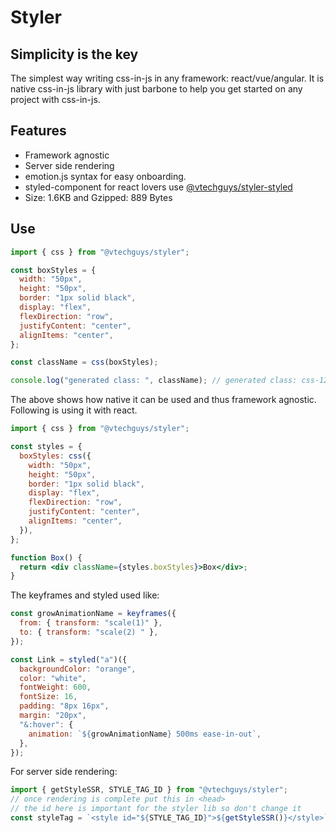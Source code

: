 # Styler

## Simplicity is the key

The simplest way writing css-in-js in any framework: react/vue/angular. It is native css-in-js library with just barbone to help you get started on any project with css-in-js.

## Features

- Framework agnostic
- Server side rendering
- emotion.js syntax for easy onboarding.
- styled-component for react lovers use [@vtechguys/styler-styled](https://www.npmjs.com/package/@vtechguys/styler-styled)
- Size: 1.6KB and Gzipped: 889 Bytes

## Use

```js
import { css } from "@vtechguys/styler";

const boxStyles = {
  width: "50px",
  height: "50px",
  border: "1px solid black",
  display: "flex",
  flexDirection: "row",
  justifyContent: "center",
  alignItems: "center",
};

const className = css(boxStyles);

console.log("generated class: ", className); // generated class: css-1234
```

The above shows how native it can be used and thus framework agnostic. Following is using it with react.

```jsx
import { css } from "@vtechguys/styler";

const styles = {
  boxStyles: css({
    width: "50px",
    height: "50px",
    border: "1px solid black",
    display: "flex",
    flexDirection: "row",
    justifyContent: "center",
    alignItems: "center",
  }),
};

function Box() {
  return <div className={styles.boxStyles}>Box</div>;
}
```

The keyframes and styled used like:

```jsx
const growAnimationName = keyframes({
  from: { transform: "scale(1)" },
  to: { transform: "scale(2) " },
});

const Link = styled("a")({
  backgroundColor: "orange",
  color: "white",
  fontWeight: 600,
  fontSize: 16,
  padding: "8px 16px",
  margin: "20px",
  "&:hover": {
    animation: `${growAnimationName} 500ms ease-in-out`,
  },
});
```

For server side rendering:

```js
import { getStyleSSR, STYLE_TAG_ID } from "@vtechguys/styler";
// once rendering is complete put this in <head>
// the id here is important for the styler lib so don't change it
const styleTag = `<style id="${STYLE_TAG_ID}">${getStyleSSR()}</style>`;
```

